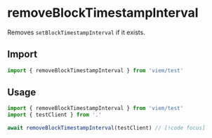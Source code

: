 # removeBlockTimestampInterval

Removes `setBlockTimestampInterval` if it exists.

## Import 

```ts
import { removeBlockTimestampInterval } from 'viem/test'
```

## Usage

```ts
import { removeBlockTimestampInterval } from 'viem/test'
import { testClient } from '.'
 
await removeBlockTimestampInterval(testClient) // [!code focus]
```